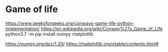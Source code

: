 # Game of life

https://www.geeksforgeeks.org/conways-game-life-python-implementation/
https://en.wikipedia.org/wiki/Conway%27s_Game_of_Life
python3.7 -m pip install numpy matplotlib

https://numpy.org/doc/1.20/
https://matplotlib.org/stable/contents.html#